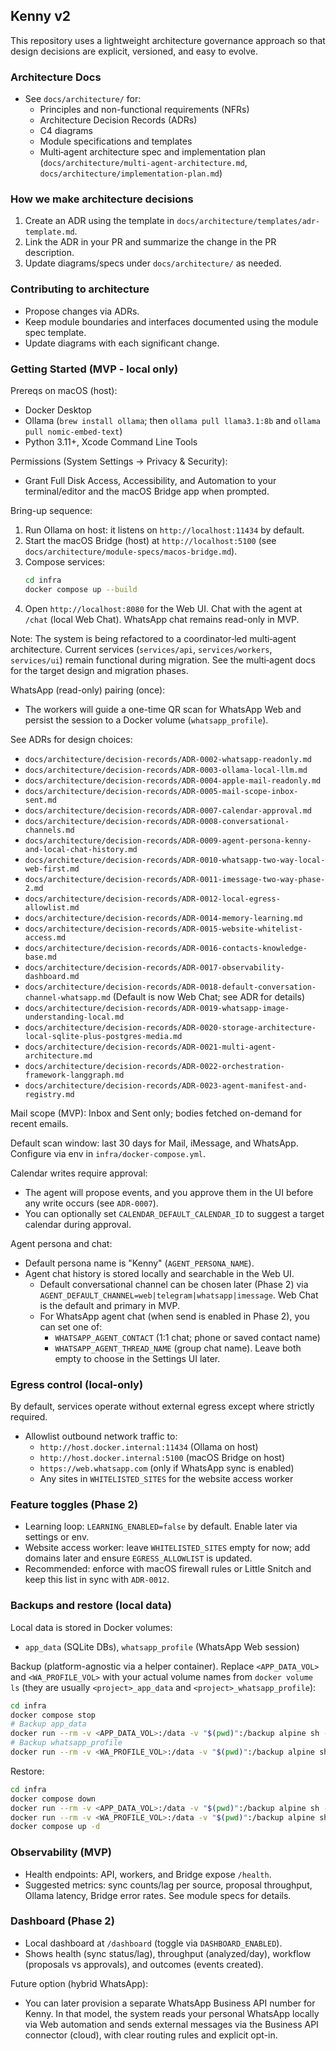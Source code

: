 ## Kenny v2

This repository uses a lightweight architecture governance approach so that design decisions are explicit, versioned, and easy to evolve.

### Architecture Docs
- See `docs/architecture/` for:
  - Principles and non-functional requirements (NFRs)
  - Architecture Decision Records (ADRs)
  - C4 diagrams
  - Module specifications and templates
  - Multi‑agent architecture spec and implementation plan (`docs/architecture/multi-agent-architecture.md`, `docs/architecture/implementation-plan.md`)

### How we make architecture decisions
1. Create an ADR using the template in `docs/architecture/templates/adr-template.md`.
2. Link the ADR in your PR and summarize the change in the PR description.
3. Update diagrams/specs under `docs/architecture/` as needed.

### Contributing to architecture
- Propose changes via ADRs.
- Keep module boundaries and interfaces documented using the module spec template.
- Update diagrams with each significant change.



### Getting Started (MVP - local only)
Prereqs on macOS (host):
- Docker Desktop
- Ollama (`brew install ollama`; then `ollama pull llama3.1:8b` and `ollama pull nomic-embed-text`)
- Python 3.11+, Xcode Command Line Tools

Permissions (System Settings → Privacy & Security):
- Grant Full Disk Access, Accessibility, and Automation to your terminal/editor and the macOS Bridge app when prompted.

Bring-up sequence:
1) Run Ollama on host: it listens on `http://localhost:11434` by default.
2) Start the macOS Bridge (host) at `http://localhost:5100` (see `docs/architecture/module-specs/macos-bridge.md`).
3) Compose services:
   ```bash
   cd infra
   docker compose up --build
   ```
4) Open `http://localhost:8080` for the Web UI. Chat with the agent at `/chat` (local Web Chat). WhatsApp chat remains read-only in MVP.

Note: The system is being refactored to a coordinator‑led multi‑agent architecture. Current services (`services/api`, `services/workers`, `services/ui`) remain functional during migration. See the multi‑agent docs for the target design and migration phases.

WhatsApp (read-only) pairing (once):
- The workers will guide a one-time QR scan for WhatsApp Web and persist the session to a Docker volume (`whatsapp_profile`).

See ADRs for design choices:
- `docs/architecture/decision-records/ADR-0002-whatsapp-readonly.md`
- `docs/architecture/decision-records/ADR-0003-ollama-local-llm.md`
- `docs/architecture/decision-records/ADR-0004-apple-mail-readonly.md`
- `docs/architecture/decision-records/ADR-0005-mail-scope-inbox-sent.md`
- `docs/architecture/decision-records/ADR-0007-calendar-approval.md`
- `docs/architecture/decision-records/ADR-0008-conversational-channels.md`
- `docs/architecture/decision-records/ADR-0009-agent-persona-kenny-and-local-chat-history.md`
- `docs/architecture/decision-records/ADR-0010-whatsapp-two-way-local-web-first.md`
- `docs/architecture/decision-records/ADR-0011-imessage-two-way-phase-2.md`
- `docs/architecture/decision-records/ADR-0012-local-egress-allowlist.md`
- `docs/architecture/decision-records/ADR-0014-memory-learning.md`
- `docs/architecture/decision-records/ADR-0015-website-whitelist-access.md`
- `docs/architecture/decision-records/ADR-0016-contacts-knowledge-base.md`
- `docs/architecture/decision-records/ADR-0017-observability-dashboard.md`
- `docs/architecture/decision-records/ADR-0018-default-conversation-channel-whatsapp.md` (Default is now Web Chat; see ADR for details)
- `docs/architecture/decision-records/ADR-0019-whatsapp-image-understanding-local.md`
- `docs/architecture/decision-records/ADR-0020-storage-architecture-local-sqlite-plus-postgres-media.md`
- `docs/architecture/decision-records/ADR-0021-multi-agent-architecture.md`
- `docs/architecture/decision-records/ADR-0022-orchestration-framework-langgraph.md`
- `docs/architecture/decision-records/ADR-0023-agent-manifest-and-registry.md`

Mail scope (MVP): Inbox and Sent only; bodies fetched on-demand for recent emails.

Default scan window: last 30 days for Mail, iMessage, and WhatsApp. Configure via env in `infra/docker-compose.yml`.

Calendar writes require approval:
- The agent will propose events, and you approve them in the UI before any write occurs (see `ADR-0007`).
- You can optionally set `CALENDAR_DEFAULT_CALENDAR_ID` to suggest a target calendar during approval.

Agent persona and chat:
- Default persona name is "Kenny" (`AGENT_PERSONA_NAME`).
- Agent chat history is stored locally and searchable in the Web UI.
  - Default conversational channel can be chosen later (Phase 2) via `AGENT_DEFAULT_CHANNEL=web|telegram|whatsapp|imessage`. Web Chat is the default and primary in MVP.
  - For WhatsApp agent chat (when send is enabled in Phase 2), you can set one of:
    - `WHATSAPP_AGENT_CONTACT` (1:1 chat; phone or saved contact name)
    - `WHATSAPP_AGENT_THREAD_NAME` (group chat name). Leave both empty to choose in the Settings UI later.

### Egress control (local-only)
By default, services operate without external egress except where strictly required.

- Allowlist outbound network traffic to:
  - `http://host.docker.internal:11434` (Ollama on host)
  - `http://host.docker.internal:5100` (macOS Bridge on host)
  - `https://web.whatsapp.com` (only if WhatsApp sync is enabled)
  - Any sites in `WHITELISTED_SITES` for the website access worker

### Feature toggles (Phase 2)
- Learning loop: `LEARNING_ENABLED=false` by default. Enable later via settings or env.
- Website access worker: leave `WHITELISTED_SITES` empty for now; add domains later and ensure `EGRESS_ALLOWLIST` is updated.
- Recommended: enforce with macOS firewall rules or Little Snitch and keep this list in sync with `ADR-0012`.

### Backups and restore (local data)
Local data is stored in Docker volumes:
- `app_data` (SQLite DBs), `whatsapp_profile` (WhatsApp Web session)

Backup (platform-agnostic via a helper container). Replace `<APP_DATA_VOL>` and `<WA_PROFILE_VOL>` with your actual volume names from `docker volume ls` (they are usually `<project>_app_data` and `<project>_whatsapp_profile`):
```bash
cd infra
docker compose stop
# Backup app_data
docker run --rm -v <APP_DATA_VOL>:/data -v "$(pwd)":/backup alpine sh -c "cd /data && tar -czf /backup/app_data.tgz ."
# Backup whatsapp_profile
docker run --rm -v <WA_PROFILE_VOL>:/data -v "$(pwd)":/backup alpine sh -c "cd /data && tar -czf /backup/whatsapp_profile.tgz ."
```

Restore:
```bash
cd infra
docker compose down
docker run --rm -v <APP_DATA_VOL>:/data -v "$(pwd)":/backup alpine sh -c "cd /data && tar -xzf /backup/app_data.tgz"
docker run --rm -v <WA_PROFILE_VOL>:/data -v "$(pwd)":/backup alpine sh -c "cd /data && tar -xzf /backup/whatsapp_profile.tgz"
docker compose up -d
```

### Observability (MVP)
- Health endpoints: API, workers, and Bridge expose `/health`.
- Suggested metrics: sync counts/lag per source, proposal throughput, Ollama latency, Bridge error rates. See module specs for details.

### Dashboard (Phase 2)
- Local dashboard at `/dashboard` (toggle via `DASHBOARD_ENABLED`).
- Shows health (sync status/lag), throughput (analyzed/day), workflow (proposals vs approvals), and outcomes (events created).

Future option (hybrid WhatsApp):
- You can later provision a separate WhatsApp Business API number for Kenny. In that model, the system reads your personal WhatsApp locally via Web automation and sends external messages via the Business API connector (cloud), with clear routing rules and explicit opt-in.

